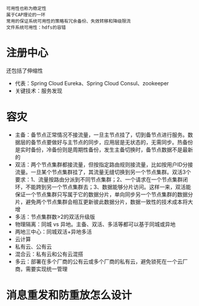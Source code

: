 ```
可用性也称为稳定性
属于CAP理论的一环
常用的保证系统可用性的策略有冗余备份、失效转移和降级限流
文件系统可用性：hdfs的容错
```

# 注册中心
还包括了伸缩性
* 代表：Spring Cloud Eureka、Spring Cloud Consul、zookeeper
* 关键技术：服务发现


# 容灾
* 主备：备节点正常情况不接流量，一旦主节点挂了，切到备节点进行服务。数据层的备节点要做好与主节点的同步，应用层是无状态的，无需同步。热备份是实时备份，冷备份则是周期性备份，发生主备切换时，备节点数据不是最新的
* 双活：两个节点集群都接流量，但按指定路由规则接流量，比如按用户ID分接流量。一旦某个节点集群挂了，其流量无缝切换到另一个节点集群。双活3个要求：1、流量按路由分派到不同节点集群；2、一个请求在一个节点集群闭环，不能跨到另一个节点集群去；3、数据能够分片访问。这样一来，双活能保证一个节点集群只写属于它的数据分片，单向同步另一个节点集群的数据分片，避免两个节点集群会相互更新彼此数据分片，数据一致性的技术成本将大增
* 多活：节点集群数>2的双活升级版
* 物理隔离：同城 vs 异地。主备、双活、多活等都可以基于同城或异地
* 两地三中心：同城双活+异地多活
* 云计算
 * 私有云、公有云
 * 混合云：私有云和公有云混搭
 * 多云：部署在多个厂商的公有云或多个厂商的私有云，避免锁死在一个云厂商，需要实现统一管理

# 消息重发和防重放怎么设计
